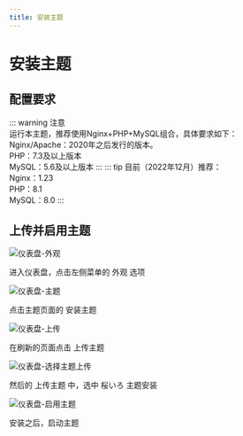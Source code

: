 ```yaml
---
title: 安装主题
---
```


# 安装主题

## 配置要求

::: warning 注意  
运行本主题，推荐使用Nginx+PHP+MySQL组合，具体要求如下：  
   Nginx/Apache：2020年之后发行的版本。  
   PHP：7.3及以上版本  
   MySQL：5.6及以上版本
:::
::: tip 目前（2022年12月）推荐：  
   Nginx：1.23  
   PHP：8.1  
   MySQL：8.0
:::

## 上传并启用主题

![仪表盘-外观](https://s.nmxc.ltd/sakurairo_wiki/help/1.png)

进入仪表盘，点击左侧菜单的 外观 选项

![仪表盘-主题](https://s.nmxc.ltd/sakurairo_wiki/help/2.png)

点击主题页面的 安装主题

![仪表盘-上传](https://s.nmxc.ltd/sakurairo_wiki/help/3.png)

在刷新的页面点击 上传主题

![仪表盘-选择主题上传](https://s.nmxc.ltd/sakurairo_wiki/help/4.png)

然后的 上传主题 中，选中 桜いろ 主题安装

![仪表盘-启用主题](https://s.nmxc.ltd/sakurairo_wiki/help/5.png)

安装之后，启动主题